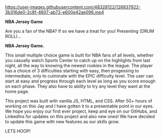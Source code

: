 https://user-images.githubusercontent.com/48328122/126837922-3b316de0-2c8f-4607-ab72-e600e42ae096.mp4



**NBA Jersey Game**

Are you a fan of the NBA? If so we have a treat for you! Presenting (DRUM ROLL)...

**NBA Jersey Game.**

This small multiple choice game is built for NBA fans of all levels, whether you casually watch Sports Center to catch up on the highlights from last night, all the way to knowing the newest rookies in the league. The player has a choice of 3 difficulties starting with easy, then progessing to intermediate, only to culminate with the EPIC difficulty level. The user can start at easy and progress through each level as long as you score enough on each phase. They also have to ability to try any level they want at the home page.

This project was built with vanilla JS, HTML, and CSS. After 50+ hours of working on this Jay and I have gotten it to a presentable point in our eyes. We hope you enjoy our first ever project, keep and eye on our GitHubs, and LinkedIns for updates on this project and also new ones! We have decided to update this game with new features as our skills grow. 

LETS HOOP!
